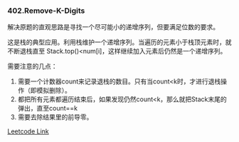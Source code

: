 ### 402.Remove-K-Digits

解决原题的直观思路是寻找一个尽可能小的递增序列，但要满足位数的要求。

这是栈的典型应用。利用栈维护一个递增序列。当遍历的元素小于栈顶元素时，就不断退栈直至 Stack.top()<num[i]，这样继续加入元素后仍然是一个递增序列。

需要注意的几点：
1. 需要一个计数器count来记录退栈的数目。只有当count<k时，才进行退栈操作（即模拟删除）。
2. 都把所有元素都遍历结束后，如果发现仍然count<k，那么就把Stack末尾的弹出，直至count==k
3. 需要去除结果里的前导零。


[Leetcode Link](https://leetcode.com/problems/remove-k-digits)